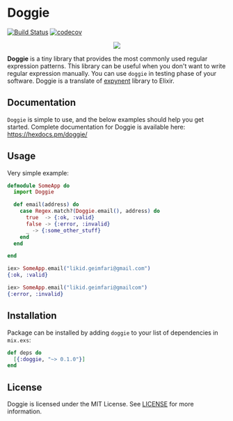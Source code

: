 # Doggie

[![Build Status](https://travis-ci.org/lk-geimfari/doggie.svg?branch=master)](https://travis-ci.org/lk-geimfari/doggie)
[![codecov](https://codecov.io/gh/lk-geimfari/doggie/branch/master/graph/badge.svg)](https://codecov.io/gh/lk-geimfari/doggie)

<p align="center">
<a href="https://github.com/lk-geimfari/doggie/">
  <img src="https://raw.githubusercontent.com/lk-geimfari/doggie/master/logo.png">
</a>
</p>

**Doggie** is a tiny library that provides the most commonly used regular expression patterns. This library can be useful when you don't want to write regular expression manually. You can use `doggie` in testing phase of your software. Doggie is a translate of [expynent](https://github.com/lk-geimfari/expynent) library to Elixir.


## Documentation
`Doggie` is simple to use, and the below examples should help you get started. Complete documentation for Doggie is available here: https://hexdocs.pm/doggie/


## Usage
Very simple example:
```elixir
defmodule SomeApp do
  import Doggie

  def email(address) do
    case Regex.match?(Doggie.email(), address) do
      true  -> {:ok, :valid}
      false -> {:error, :invalid}
      _ -> {:some_other_stuff}
    end
  end

end
```

```elixir
iex> SomeApp.email("likid.geimfari@gmail.com")
{:ok, :valid}

iex> SomeApp.email("likid.geimfari@gmailcom")
{:error, :invalid}
```

## Installation

Package can be installed by adding `doggie` to your list of dependencies in `mix.exs`:

```elixir
def deps do
  [{:doggie, "~> 0.1.0"}]
end
```

## License
Doggie is licensed under the MIT License. See [LICENSE](https://github.com/lk-geimfari/doggie/blob/master/LICENSE) for more information.

